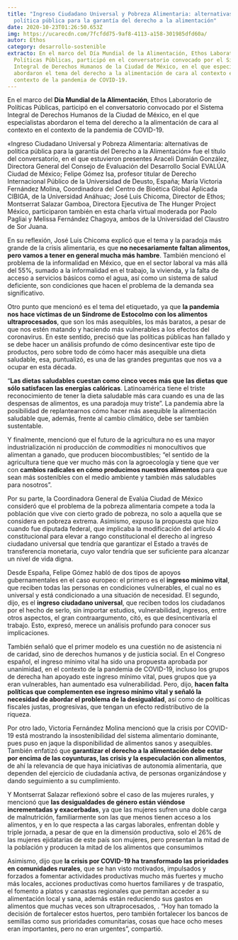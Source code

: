 ```yaml
---
title: "Ingreso Ciudadano Universal y Pobreza Alimentaria: alternativas de
  política pública para la garantía del derecho a la alimentación"
date: 2020-10-23T01:26:50.653Z
img: https://ucarecdn.com/7fcfdd75-9af8-4113-a158-301985dfd60a/
autor: Ethos
category: desarrollo-sostenible
extracto: En el marco del Día Mundial de la Alimentación, Ethos Laboratorio de
  Políticas Públicas, participó en el conversatorio convocado por el Sistema
  Integral de Derechos Humanos de la Ciudad de México, en el que especialistas
  abordaron el tema del derecho a la alimentación de cara al contexto en el
  contexto de la pandemia de COVID-19.
---
```

En el marco del **Día Mundial de la Alimentación**, Ethos Laboratorio de Políticas Públicas, participó en el conversatorio convocado por el Sistema Integral de Derechos Humanos de la Ciudad de México, en el que especialistas abordaron el tema del derecho a la alimentación de cara al contexto en el contexto de la pandemia de COVID-19.

«Ingreso Ciudadano Universal y Pobreza Alimentaria: alternativas de política pública para la garantía del Derecho a la Alimentación» fue el título del conversatorio, en el que estuvieron presentes Araceli Damián González, Directora General del Consejo de Evaluación del Desarrollo Social EVALÚA Ciudad de México; Felipe Gómez Isa, profesor titular de Derecho Internacional Público de la Universidad de Deusto, España; María Victoria Fernández Molina, Coordinadora del Centro de Bioética Global Aplicada CIBIGA, de la Universidad Anáhuac; José Luis Chicoma, Director de Ethos; Montserrat Salazar Gamboa, Directora Ejecutiva de The Hunger Project México, participaron también en esta charla virtual moderada por Paolo Pagliai y Melissa Fernández Chagoya, ambos de la Universidad del Claustro de Sor Juana. 

En su reflexión, José Luis Chicoma explicó que el tema y la paradoja más grande de la crisis alimentaria, es que **no necesariamente faltan alimentos, pero vamos a tener en general mucha más hambre**. También mencionó el problema de la informalidad en México, que en el sector laboral va más allá del 55%, sumado a la informalidad en el trabajo, la vivienda, y la falta de acceso a servicios básicos como el agua, así como un sistema de salud deficiente, son condiciones que hacen el problema de la demanda sea significativo. 

Otro punto que mencionó es el tema del etiquetado, ya que **la pandemia nos hace víctimas de un Síndrome de Estocolmo con los alimentos ultraprocesados**, que son los más asequibles, los más baratos, a pesar de que nos estén matando y haciendo más vulnerables a los efectos del coronavirus. En este sentido, precisó que las políticas públicas han fallado y se debe hacer un análisis profundo de cómo desincentivar este tipo de productos, pero sobre todo de cómo hacer más asequible una dieta saludable, esa, puntualizó, es una de las grandes preguntas que nos va a ocupar en esta década. 

“**Las dietas saludables cuestan como cinco veces más que las dietas que sólo satisfacen las energías calóricas**. Latinoamérica tiene el triste reconocimiento de tener la dieta saludable más cara cuando es una de las despensas de alimentos, es una paradoja muy triste”. La pandemia abre la posibilidad de replantearnos cómo hacer más asequible la alimentación saludable que, además, frente al cambio climático, debe ser también sustentable.

Y finalmente, mencionó que el futuro de la agricultura no es una mayor industrialización ni producción de *commodities* ni monocultivos que alimentan a ganado, que producen biocombustibles; “el sentido de la agricultura tiene que ver mucho más con la agroecología y tiene que ver con **cambios radicales en cómo producimos nuestros alimentos** para que sean más sostenibles con el medio ambiente y también más saludables para nosotros”.

Por su parte, la Coordinadora General de Evalúa Ciudad de México consideró que el problema de la pobreza alimentaria compete a toda la población que vive con cierto grado de pobreza, no solo a aquella que se considera en pobreza extrema. Asimismo, expuso la propuesta que hizo cuando fue diputada federal, que implicaba la modificación del artículo 4 constitucional para elevar a rango constitucional el derecho al ingreso ciudadano universal que tendría que garantizar el Estado a través de transferencia monetaria, cuyo valor tendría que ser suficiente para alcanzar un nivel de vida digna.

Desde España, Felipe Gómez habló de dos tipos de apoyos gubernamentales en el caso europeo: el primero es el **ingreso mínimo vital**, que reciben todas las personas en condiciones vulnerables, el cual no es universal y está condicionado a una situación de necesidad. El segundo, dijo, es el **ingreso ciudadano universal**, que reciben todos los ciudadanos por el hecho de serlo, sin importar estudios, vulnerabilidad, ingresos, entre otros aspectos, el gran contraargumento, citó, es que desincentivaría el trabajo. Esto, expresó, merece un análisis profundo para conocer sus implicaciones.

También señaló que el primer modelo es una cuestión no de asistencia ni de caridad, sino de derechos humanos y de justicia social. En el Congreso español, el ingreso mínimo vital ha sido una propuesta aprobada por unanimidad, en el contexto de la pandemia de COVID-19, incluso los grupos de derecha han apoyado este ingreso mínimo vital, pues grupos que ya eran vulnerables, han aumentado esa vulnerabilidad. Pero, dijo, **hacen falta políticas que complementen ese ingreso mínimo vital y señaló la necesidad de abordar el problema de la desigualdad**, así como de políticas fiscales justas, progresivas, que tengan un efecto redistributivo de la riqueza.

Por otro lado, Victoria Fernández Molina mencionó que la crisis por COVID-19 está mostrando la insostenibilidad del sistema alimentario dominante, pues puso en jaque la disponibilidad de alimentos sanos y asequibles. También enfatizó que **garantizar el derecho a la alimentación debe estar por encima de las coyunturas, las crisis y la especulación con alimentos**, de ahí la relevancia de que haya iniciativas de autonomía alimentaria, que dependen del ejercicio de ciudadanía activa, de personas organizándose y dando seguimiento a su cumplimiento.

Y Montserrat Salazar reflexionó sobre el caso de las mujeres rurales, y mencionó que **las desigualdades de género están viéndose incrementadas y exacerbadas**, ya que las mujeres sufren una doble carga de malnutrición, familiarmente son las que menos tienen acceso a los alimentos, y en lo que respecta a las cargas laborales, enfrentan doble y triple jornada, a pesar de que en la dimensión productiva, solo el 26% de las mujeres ejidatarias de este país son mujeres, pero presentan la mitad de la población y producen la mitad de los alimentos que consumimos 

Asimismo, dijo que **la crisis por COVID-19 ha transformado las prioridades en comunidades rurales**, que se han visto motivados, impulsados y forzados a fomentar actividades productivas mucho más fuertes y mucho más locales, acciones productivas como huertos familiares y de traspatio, el fomento a platos y canastas regionales que permitan acceder a su alimentación local y sana, además están reduciendo sus gastos en alimentos que muchas veces son ultraprocesados, . “Hoy han tomado la decisión de fortalecer estos huertos, pero también fortalecer los bancos de semillas como sus prioridades comunitarias, cosas que hace ocho meses eran importantes, pero no eran urgentes”, compartió.
